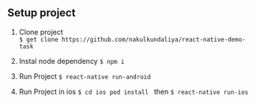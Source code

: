 ## Setup project

1. Clone project  
  `$ get clone https://github.com/nakulkundaliya/react-native-demo-task`

2. Instal node dependency  `$ npm i`

3. Run Project `$ react-native run-android`

4. Run Project in ios `$ cd ios pod install ` then
  `$ react-native run-ios`
